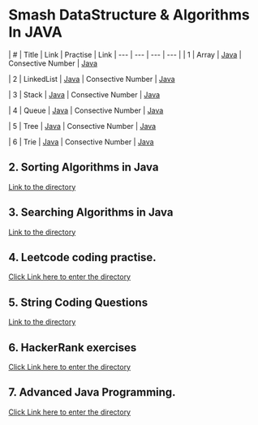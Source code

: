 # Smash DataStructure & Algorithms In JAVA
 
| # | Title | Link | Practise | Link
| --- | --- | --- | --- |
| 1 | Array | [Java](https://github.com/quincey001/DataStructure-Algorithms/blob/main/DS/src/main/java/data_structure/Array/ArrayDemo.java) | Consective Number | [Java](https://github.com/quincey001/DataStructure-Algorithms/blob/main/DS/src/main/java/data_structure/Array/ConsecutiveNumber.java)

| 2 | LinkedList | [Java](https://github.com/quincey001/DataStructure-Algorithms/blob/main/DS/src/main/java/data_structure/Array/ArrayDemo.java) | Consective Number | [Java](https://github.com/quincey001/DataStructure-Algorithms/blob/main/DS/src/main/java/data_structure/Array/ConsecutiveNumber.java)

| 3 | Stack | [Java](https://github.com/quincey001/DataStructure-Algorithms/blob/main/DS/src/main/java/data_structure/Array/ArrayDemo.java) | Consective Number | [Java](https://github.com/quincey001/DataStructure-Algorithms/blob/main/DS/src/main/java/data_structure/Array/ConsecutiveNumber.java)

| 4 | Queue | [Java](https://github.com/quincey001/DataStructure-Algorithms/blob/main/DS/src/main/java/data_structure/Array/ArrayDemo.java) | Consective Number | [Java](https://github.com/quincey001/DataStructure-Algorithms/blob/main/DS/src/main/java/data_structure/Array/ConsecutiveNumber.java)

| 5 | Tree | [Java](https://github.com/quincey001/DataStructure-Algorithms/blob/main/DS/src/main/java/data_structure/Array/ArrayDemo.java) | Consective Number | [Java](https://github.com/quincey001/DataStructure-Algorithms/blob/main/DS/src/main/java/data_structure/Array/ConsecutiveNumber.java)

| 6 | Trie | [Java](https://github.com/quincey001/DataStructure-Algorithms/blob/main/DS/src/main/java/data_structure/Array/ArrayDemo.java) | Consective Number | [Java](https://github.com/quincey001/DataStructure-Algorithms/blob/main/DS/src/main/java/data_structure/Array/ConsecutiveNumber.java)

## 2. Sorting Algorithms in Java
[Link to the directory](https://github.com/quincey001/DataStructure-Algorithms/tree/main/DS/src/main/java/algorithms_sorting)

## 3. Searching Algorithms in Java
[Link to the directory](https://github.com/quincey001/DataStructure-Algorithms/tree/main/DS/src/main/java/algorithms_searching)

## 4. Leetcode coding practise.
[Click Link here to enter the directory](https://link-url-here.org)

## 5. String Coding Questions
[Link to the directory](https://github.com/quincey001/DataStructure-Algorithms/tree/main/DS/src/main/java/algorithms_string)

## 6. HackerRank exercises 
[Click Link here to enter the directory](https://github.com/quincey001/DataStructure-Algorithms/tree/main/DS/src/main/java/HackerRank)

## 7. Advanced Java Programming.
[Click Link here to enter the directory](https://github.com/quincey001/DataStructure-Algorithms/tree/main/DS/src/main/java/advanced_java)

